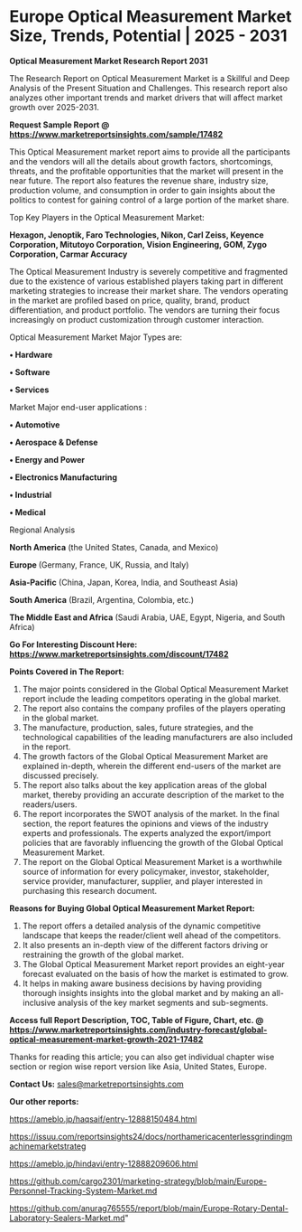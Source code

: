 # Europe Optical Measurement Market Size, Trends, Potential | 2025 - 2031

<strong>Optical Measurement Market Research Report 2031</strong>

The Research Report on Optical Measurement Market is a Skillful and Deep Analysis of the Present Situation and Challenges. This research report also analyzes other important trends and market drivers that will affect market growth over 2025-2031.

<strong>Request Sample Report @ <a href=https://www.marketreportsinsights.com/sample/17482>https://www.marketreportsinsights.com/sample/17482</a></strong>

This Optical Measurement market report aims to provide all the participants and the vendors will all the details about growth factors, shortcomings, threats, and the profitable opportunities that the market will present in the near future. The report also features the revenue share, industry size, production volume, and consumption in order to gain insights about the politics to contest for gaining control of a large portion of the market share.

Top Key Players in the Optical Measurement Market:

<strong>Hexagon, Jenoptik, Faro Technologies, Nikon, Carl Zeiss, Keyence Corporation, Mitutoyo Corporation, Vision Engineering, GOM, Zygo Corporation, Carmar Accuracy</strong>

The Optical Measurement Industry is severely competitive and fragmented due to the existence of various established players taking part in different marketing strategies to increase their market share. The vendors operating in the market are profiled based on price, quality, brand, product differentiation, and product portfolio. The vendors are turning their focus increasingly on product customization through customer interaction.

Optical Measurement Market Major Types are:

<strong>• Hardware

• Software

• Services</strong>

Market Major end-user applications :

<strong>• Automotive

• Aerospace & Defense

• Energy and Power

• Electronics Manufacturing

• Industrial

• Medical</strong>

Regional Analysis

</u><strong><b>North America</b></strong> (the United States, Canada, and Mexico)

<strong><b>Europe </b></strong>(Germany, France, UK, Russia, and Italy)

<strong><b>Asia-Pacific</b></strong> (China, Japan, Korea, India, and Southeast Asia)

<strong><b>South America</b></strong> (Brazil, Argentina, Colombia, etc.)

<strong><b>The Middle East and Africa</b></strong> (Saudi Arabia, UAE, Egypt, Nigeria, and South Africa)

<strong>Go For Interesting Discount Here: <a href=https://www.marketreportsinsights.com/discount/17482>https://www.marketreportsinsights.com/discount/17482</a></strong>

<strong>Points Covered in The Report:</strong>
<ol>
  <li>The major points considered in the Global Optical Measurement Market report include the leading competitors operating in the global market.</li>
  <li>The report also contains the company profiles of the players operating in the global market.</li>
  <li>The manufacture, production, sales, future strategies, and the technological capabilities of the leading manufacturers are also included in the report.</li>
  <li>The growth factors of the Global Optical Measurement Market are explained in-depth, wherein the different end-users of the market are discussed precisely.</li>
  <li>The report also talks about the key application areas of the global market, thereby providing an accurate description of the market to the readers/users.</li>
  <li>The report incorporates the SWOT analysis of the market. In the final section, the report features the opinions and views of the industry experts and professionals. The experts analyzed the export/import policies that are favorably influencing the growth of the Global Optical Measurement Market.</li>
  <li>The report on the Global Optical Measurement Market is a worthwhile source of information for every policymaker, investor, stakeholder, service provider, manufacturer, supplier, and player interested in purchasing this research document.</li>
</ol>
<strong>Reasons for Buying Global Optical Measurement Market Report:</strong>

<ol>
  <li>The report offers a detailed analysis of the dynamic competitive landscape that keeps the reader/client well ahead of the competitors.</li>
  <li>It also presents an in-depth view of the different factors driving or restraining the growth of the global market.</li>
  <li>The Global Optical Measurement Market report provides an eight-year forecast evaluated on the basis of how the market is estimated to grow.</li>
  <li>It helps in making aware business decisions by having providing thorough insights insights into the global market and by making an all-inclusive analysis of the key market segments and sub-segments.</li>
</ol>
<strong>Access full Report Description, TOC, Table of Figure, Chart, etc. @ <a href=https://www.marketreportsinsights.com/industry-forecast/global-optical-measurement-market-growth-2021-17482>https://www.marketreportsinsights.com/industry-forecast/global-optical-measurement-market-growth-2021-17482</a></strong>


Thanks for reading this article; you can also get individual chapter wise section or region wise report version like Asia, United States, Europe.

<strong>Contact Us:</strong>
sales@marketreportsinsights.com

<strong>Our other reports:</strong>

<a href=https://ameblo.jp/haqsaif/entry-12888150484.html>https://ameblo.jp/haqsaif/entry-12888150484.html</a>

<a href=https://issuu.com/reportsinsights24/docs/northamericacenterlessgrindingmachinemarketstrateg>https://issuu.com/reportsinsights24/docs/northamericacenterlessgrindingmachinemarketstrateg</a>

<a href=https://ameblo.jp/hindavi/entry-12888209606.html>https://ameblo.jp/hindavi/entry-12888209606.html</a>

<a href=https://github.com/cargo2301/marketing-strategy/blob/main/Europe-Personnel-Tracking-System-Market.md>https://github.com/cargo2301/marketing-strategy/blob/main/Europe-Personnel-Tracking-System-Market.md</a>

<a href=https://github.com/anurag765555/report/blob/main/Europe-Rotary-Dental-Laboratory-Sealers-Market.md>https://github.com/anurag765555/report/blob/main/Europe-Rotary-Dental-Laboratory-Sealers-Market.md</a>"

